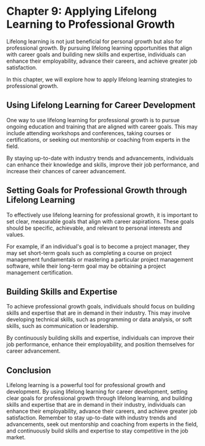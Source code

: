 Chapter 9: Applying Lifelong Learning to Professional Growth
============================================================

Lifelong learning is not just beneficial for personal growth but also for professional growth. By pursuing lifelong learning opportunities that align with career goals and building new skills and expertise, individuals can enhance their employability, advance their careers, and achieve greater job satisfaction.

In this chapter, we will explore how to apply lifelong learning strategies to professional growth.

Using Lifelong Learning for Career Development
----------------------------------------------

One way to use lifelong learning for professional growth is to pursue ongoing education and training that are aligned with career goals. This may include attending workshops and conferences, taking courses or certifications, or seeking out mentorship or coaching from experts in the field.

By staying up-to-date with industry trends and advancements, individuals can enhance their knowledge and skills, improve their job performance, and increase their chances of career advancement.

Setting Goals for Professional Growth through Lifelong Learning
---------------------------------------------------------------

To effectively use lifelong learning for professional growth, it is important to set clear, measurable goals that align with career aspirations. These goals should be specific, achievable, and relevant to personal interests and values.

For example, if an individual's goal is to become a project manager, they may set short-term goals such as completing a course on project management fundamentals or mastering a particular project management software, while their long-term goal may be obtaining a project management certification.

Building Skills and Expertise
-----------------------------

To achieve professional growth goals, individuals should focus on building skills and expertise that are in demand in their industry. This may involve developing technical skills, such as programming or data analysis, or soft skills, such as communication or leadership.

By continuously building skills and expertise, individuals can improve their job performance, enhance their employability, and position themselves for career advancement.

Conclusion
----------

Lifelong learning is a powerful tool for professional growth and development. By using lifelong learning for career development, setting clear goals for professional growth through lifelong learning, and building skills and expertise that are in demand in their industry, individuals can enhance their employability, advance their careers, and achieve greater job satisfaction. Remember to stay up-to-date with industry trends and advancements, seek out mentorship and coaching from experts in the field, and continuously build skills and expertise to stay competitive in the job market.
